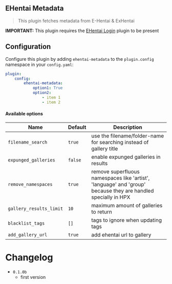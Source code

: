 EHentai Metadata
----------------------------

> This plugin fetches metadata from E-Hentai & ExHentai

**IMPORTANT:** This plugin requires the [EHentai Login](https://github.com/happypandax/plugins/tree/master/plugins/EHentai%20Login) plugin to be present

## Configuration

Configure this plugin by adding `ehentai-metadata` to the `plugin.config` namespace in your `config.yaml`:
```yaml
plugin:
    config:
        ehentai-metadata:
            option1: True
            option2:
                - item 1
                - item 2
```

#### Available options

Name | Default | Description
--- | --- | ---
`filename_search` | `true` | use the filename/folder-name for searching instead of gallery title
`expunged_galleries` | `false` | enable expunged galleries in results
`remove_namespaces` | `true` | remove superfluous namespaces like 'artist', 'language' and 'group' because they are handled specially in HPX
`gallery_results_limit` | `10` | maximum amount of galleries to return
`blacklist_tags` | `[]` | tags to ignore when updating tags
`add_gallery_url` | `true` | add ehentai url to gallery

# Changelog

- `0.1.0b`
    - first version